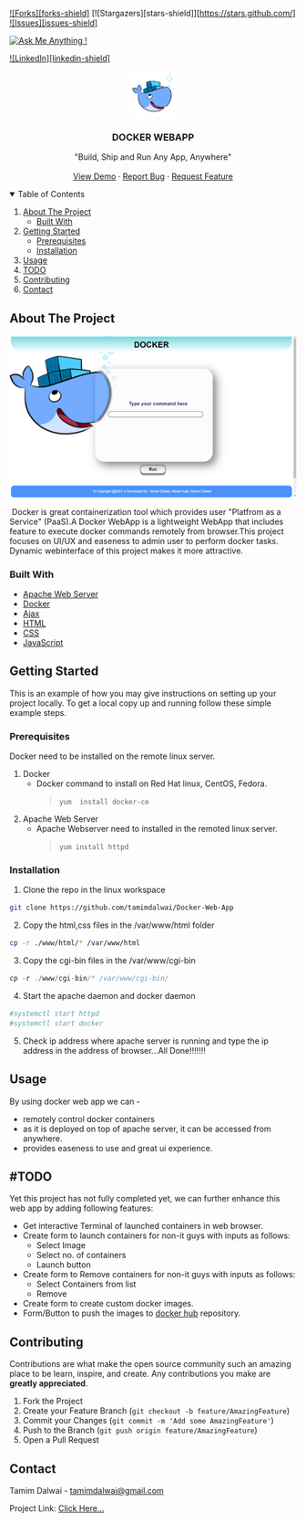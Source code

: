 
[![Forks][forks-shield]](https://github.com/tamimdalwai/Docker-Web-App)
[![Stargazers][stars-shield]][https://stars.github.com/]
[![Issues][issues-shield]](https://github.com/tamimdalwai/Docker-Web-App/issues)

[![Ask Me Anything !](https://img.shields.io/badge/Ask%20me-anything-1abc9c.svg)](https://www.linkedin.com/in/tamim-dalwai-66816a176/)

[![LinkedIn][linkedin-shield]](https://www.linkedin.com/in/tamim-dalwai-66816a176/)
<br />

<p align="center">
  <a href="#">
    <img src="https://github.com/tamimdalwai/Docker-Web-App/blob/main/images/docker-engine.png" alt="Logo" width="80" height="80">
  </a>


  <h3 align="center">DOCKER WEBAPP</h3>

  <p align="center" font-weight="bold">
    "Build, Ship and Run Any App, Anywhere"
    <br />
    <br />
    <a href="https://github.com/">View Demo</a>
    ·
    <a href="https://github.com/tamimdalwai/Docker-Web-App/issues">Report Bug</a>
    ·
    <a href="https://github.com/tamimdalwai/Docker-Web-App/issues">Request Feature</a>
  </p>

</p>

<details open="open">
  <summary>Table of Contents</summary>
  <ol>
    <li>
      <a href="#about-the-project">About The Project</a>
      <ul>
        <li><a href="#built-with">Built With</a></li>
      </ul>
    </li>
    <li>
      <a href="#getting-started">Getting Started</a>
      <ul>
        <li><a href="#prerequisites">Prerequisites</a></li>
        <li><a href="#installation">Installation</a></li>
      </ul>
    </li>
    <li><a href="#usage">Usage</a></li>
     <li><a href="#usage">TODO</a></li>
    <li><a href="#contributing">Contributing</a></li>
    <li><a href="#contact">Contact</a></li>
  </ol>
</details>



## About The Project

<img src="https://github.com/tamimdalwai/Docker-Web-App/blob/main/images/screenshot.png" alt="Logo" width="" height="">

​		Docker is great containerization tool which provides user "Platfrom as a Service" (PaaS).A Docker WebApp is a lightweight  WebApp that includes feature to execute docker commands remotely from browser.This project focuses on UI/UX and easeness to admin user to perform docker tasks. Dynamic webinterface of this project makes it more attractive.

### Built With

* [Apache Web Server](https://httpd.apache.org/)
* [Docker](https://www.docker.com/)
* [Ajax](https://www.w3schools.com/xml/ajax_intro.asp)
* [HTML](https://www.w3schools.com/html/)
* [CSS](https://www.w3schools.com/css/default.asp)
* [JavaScript](https://www.w3schools.com/js/default.asp)

## Getting Started

This is an example of how you may give instructions on setting up your project locally.
To get a local copy up and running follow these simple example steps.

### Prerequisites

Docker need to be installed on the remote linux server.

1. Docker
   * Docker command to install on Red Hat linux, CentOS, Fedora. 
     > `yum  install docker-ce`
2. Apache Web Server
   * Apache Webserver need to installed in the remoted linux server.
     > `yum install httpd`

### Installation

1. Clone the repo in the linux workspace

```sh
git clone https://github.com/tamimdalwai/Docker-Web-App
```

2. Copy the html,css files in the /var/www/html folder

```sh
cp -r ./www/html/* /var/www/html
```

3. Copy the cgi-bin files in the /var/www/cgi-bin

```js
cp -r ./www/cgi-bin/* /var/www/cgi-bin/
```

4. Start the apache daemon and docker daemon
```sh
#systemctl start httpd
#systemctl start docker
```
5. Check ip address where apache server is running and type the ip address in the address of browser...All Done!!!!!!!

## Usage

By using docker web app we can -

* remotely control docker containers
* as it is deployed on top of apache server, it can be accessed from anywhere.
* provides easeness to use and great ui experience.

## #TODO

Yet this project has not fully completed yet, we can further enhance this web app by adding following features:
* Get interactive Terminal of launched containers in web browser.
* Create form to launch containers for non-it guys with inputs as follows:
  - Select Image
  - Select no. of containers
  - Launch button
* Create form to Remove containers for non-it guys with inputs as follows:
  * Select Containers from list
  * Remove
* Create form to create custom docker images.
* Form/Button to push the images to [docker hub](https://hub.docker.com/) repository.


## Contributing

Contributions are what make the open source community such an amazing place to be learn, inspire, and create. Any contributions you make are **greatly appreciated**.

1. Fork the Project
2. Create your Feature Branch (`git checkout -b feature/AmazingFeature`)
3. Commit your Changes (`git commit -m 'Add some AmazingFeature'`)
4. Push to the Branch (`git push origin feature/AmazingFeature`)
5. Open a Pull Request



## Contact

Tamim Dalwai - tamimdalwai@gmail.com

Project Link: [Click Here...](https://github.com/tamimdalwai/Docker-Web-App)

